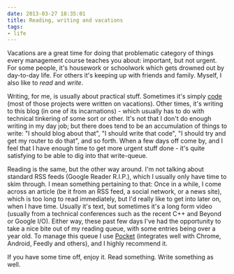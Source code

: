 ```yaml
---
date: 2013-03-27 18:35:01
title: Reading, writing and vacations
tags:
- life
---
```


Vacations are a great time for doing that problematic category of things every
management course teaches you about: important, but not urgent. For some
people, it's housework or schoolwork which gets drowned out by day-to-day life.
For others it's keeping up with friends and family. Myself, I also like to
_read_ and _write_.

Writing, for me, is usually about practical stuff. Sometimes it's simply
[code](https://github.com/lutzky) (most of those projects were written on
vacations). Other times, it's writing to this blog (in one of its
incarnations) - which usually has to do with technical tinkering of some sort
or other. It's not that I don't do enough writing in my day job; but there does
tend to be an accumulation of things to write: "I should blog about that", "I
should write that code", "I should try and get my router to do that", and so
forth. When a few days off come by, and I feel that I have enough time to get
more urgent stuff done - it's quite satisfying to be able to dig into that
write-queue.

Reading is the same, but the other way around. I'm not talking about standard
RSS feeds (Google Reader R.I.P.), which I usually only have time to skim
through. I mean something pertaining to that: Once in a while, I come across an
article (be it from an RSS feed, a social network, or a news site), which is
too long to read immediately, but I'd really like to get into later on, when I
have time. Usually it's text, but sometimes it's a long form video (usually
from a technical conferences such as the recent C++ and Beyond or Google I/O).
Either way, these past few days I've had the opportunity to take a nice bite
out of my reading queue, with some entries being over a year old. To manage
this queue I use [Pocket](http://getpocket.com) (integrates well with Chrome,
Android, Feedly and others), and I highly recommend it.

If you have some time off, enjoy it. Read something. Write something as well.
